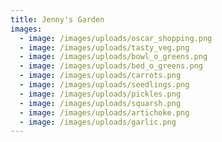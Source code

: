 ```yaml
---
title: Jenny's Garden
images:
  - image: /images/uploads/oscar_shopping.png
  - image: /images/uploads/tasty_veg.png
  - image: /images/uploads/bowl_o_greens.png
  - image: /images/uploads/bed_o_greens.png
  - image: /images/uploads/carrots.png
  - image: /images/uploads/seedlings.png
  - image: /images/uploads/pickles.png
  - image: /images/uploads/squarsh.png
  - image: /images/uploads/artichoke.png
  - image: /images/uploads/garlic.png
---
```

